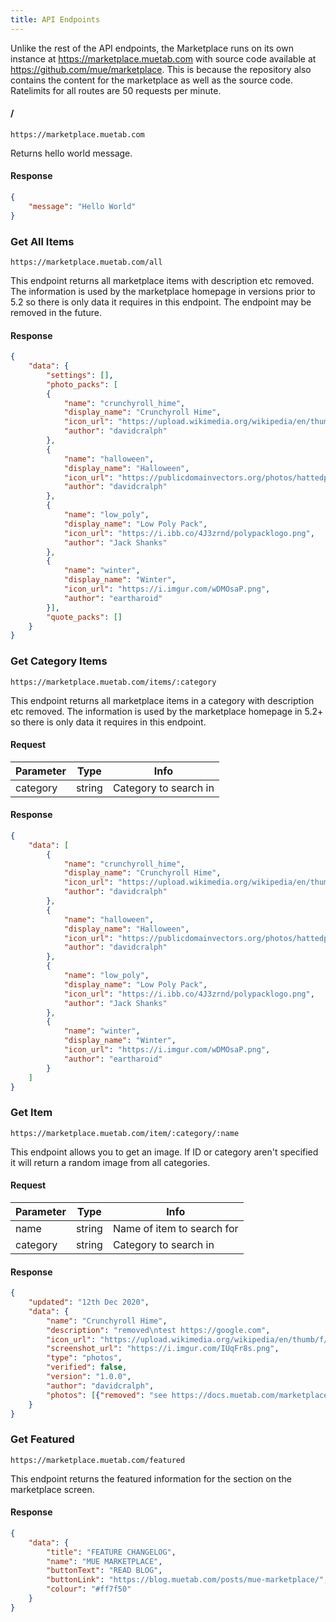 ```yaml
---
title: API Endpoints
---
```


Unlike the rest of the API endpoints, the Marketplace runs on its own instance at https://marketplace.muetab.com with source code available at https://github.com/mue/marketplace. This is because the repository also contains the content for the marketplace as well as the source code. Ratelimits for all routes are 50 requests per minute.

#### /
```https://marketplace.muetab.com```

Returns hello world message.
#### Response
```json
{
    "message": "Hello World"
}
```

### Get All Items
```https://marketplace.muetab.com/all```

This endpoint returns all marketplace items with description etc removed. The information is used by the marketplace homepage in versions prior to 5.2 so there is only data it requires in this endpoint. The endpoint may be removed in the future.
#### Response
```json
{
    "data": {
        "settings": [],
        "photo_packs": [
        {
            "name": "crunchyroll_hime",
            "display_name": "Crunchyroll Hime",
            "icon_url": "https://upload.wikimedia.org/wikipedia/en/thumb/f/f6/Crunchyroll_Logo.svg/1200px-Crunchyroll_Logo.svg.png",
            "author": "davidcralph"
        },
        {
            "name": "halloween",
            "display_name": "Halloween",
            "icon_url": "https://publicdomainvectors.org/photos/hattedpumpkin-tkuczamix.png",
            "author": "davidcralph"
        },
        {
            "name": "low_poly",
            "display_name": "Low Poly Pack",
            "icon_url": "https://i.ibb.co/4J3zrnd/polypacklogo.png",
            "author": "Jack Shanks"
        },
        {
            "name": "winter",
            "display_name": "Winter",
            "icon_url": "https://i.imgur.com/wDMOsaP.png",
            "author": "eartharoid"
        }],
        "quote_packs": []
    }
}
```

### Get Category Items
```https://marketplace.muetab.com/items/:category```

This endpoint returns all marketplace items in a category with description etc removed. The information is used by the marketplace homepage in 5.2+ so there is only data it requires in this endpoint.
#### Request
Parameter | Type | Info
--- | --- | ---
category | string | Category to search in
#### Response
```json
{
    "data": [
        {
            "name": "crunchyroll_hime",
            "display_name": "Crunchyroll Hime",
            "icon_url": "https://upload.wikimedia.org/wikipedia/en/thumb/f/f6/Crunchyroll_Logo.svg/1200px-Crunchyroll_Logo.svg.png",
            "author": "davidcralph"
        },
        {
            "name": "halloween",
            "display_name": "Halloween",
            "icon_url": "https://publicdomainvectors.org/photos/hattedpumpkin-tkuczamix.png",
            "author": "davidcralph"
        },
        {
            "name": "low_poly",
            "display_name": "Low Poly Pack",
            "icon_url": "https://i.ibb.co/4J3zrnd/polypacklogo.png",
            "author": "Jack Shanks"
        },
        {
            "name": "winter",
            "display_name": "Winter",
            "icon_url": "https://i.imgur.com/wDMOsaP.png",
            "author": "eartharoid"
        }
    ]
}
```

### Get Item
```https://marketplace.muetab.com/item/:category/:name```

This endpoint allows you to get an image. If ID or category aren't specified it will return a random image from all categories.
#### Request
Parameter | Type | Info
--- | --- | ---
name | string | Name of item to search for
category | string | Category to search in
#### Response
```json
{
    "updated": "12th Dec 2020",
    "data": {
        "name": "Crunchyroll Hime",
        "description": "removed\ntest https://google.com",
        "icon_url": "https://upload.wikimedia.org/wikipedia/en/thumb/f/f6/Crunchyroll_Logo.svg/1200px-Crunchyroll_Logo.svg.png",
        "screenshot_url": "https://i.imgur.com/IUqFr8s.png",
        "type": "photos", 
        "verified": false,
        "version": "1.0.0",
        "author": "davidcralph",
        "photos": [{"removed": "see https://docs.muetab.com/marketplace/create#photo-packs"}]
    }
}
```

### Get Featured
```https://marketplace.muetab.com/featured```

This endpoint returns the featured information for the section on the marketplace screen.
#### Response
```json
{
    "data": {
        "title": "FEATURE CHANGELOG",
        "name": "MUE MARKETPLACE",
        "buttonText": "READ BLOG",
        "buttonLink": "https://blog.muetab.com/posts/mue-marketplace/",
        "colour": "#ff7f50"
    }
}
```
